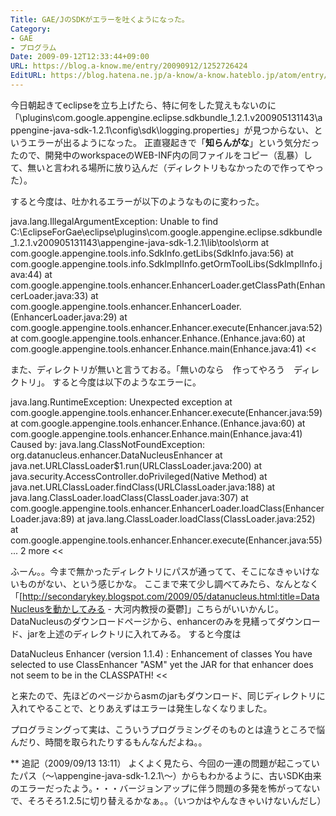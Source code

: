 ```yaml
---
Title: GAE/JのSDKがエラーを吐くようになった。
Category:
- GAE
- プログラム
Date: 2009-09-12T12:33:44+09:00
URL: https://blog.a-know.me/entry/20090912/1252726424
EditURL: https://blog.hatena.ne.jp/a-know/a-know.hateblo.jp/atom/entry/12921228815727979953
---
```



今日朝起きてeclipseを立ち上げたら、特に何をした覚えもないのに「\plugins\com.google.appengine.eclipse.sdkbundle_1.2.1.v200905131143\appengine-java-sdk-1.2.1\config\sdk\logging.properties」が見つからない、というエラーが出るようになった。
正直寝起きで「<span style="font-weight:bold;">知らんがな</span>」という気分だったので、開発中のworkspaceのWEB-INF内の同ファイルをコピー（乱暴）して、無いと言われる場所に放り込んだ（ディレクトリもなかったので作ってやった）。

すると今度は、吐かれるエラーが以下のようなものに変わった。


>>
java.lang.IllegalArgumentException: Unable to find C:\EclipseForGae\eclipse\plugins\com.google.appengine.eclipse.sdkbundle_1.2.1.v200905131143\appengine-java-sdk-1.2.1\lib\tools\orm
	at com.google.appengine.tools.info.SdkInfo.getLibs(SdkInfo.java:56)
	at com.google.appengine.tools.info.SdkImplInfo.getOrmToolLibs(SdkImplInfo.java:44)
	at com.google.appengine.tools.enhancer.EnhancerLoader.getClassPath(EnhancerLoader.java:33)
	at com.google.appengine.tools.enhancer.EnhancerLoader.<init>(EnhancerLoader.java:29)
	at com.google.appengine.tools.enhancer.Enhancer.execute(Enhancer.java:52)
	at com.google.appengine.tools.enhancer.Enhance.<init>(Enhance.java:60)
	at com.google.appengine.tools.enhancer.Enhance.main(Enhance.java:41)
<<


また、ディレクトリが無いと言うておる。「無いのなら　作ってやろう　ディレクトリ」。
すると今度は以下のようなエラーに。


>>
java.lang.RuntimeException: Unexpected exception
	at com.google.appengine.tools.enhancer.Enhancer.execute(Enhancer.java:59)
	at com.google.appengine.tools.enhancer.Enhance.<init>(Enhance.java:60)
	at com.google.appengine.tools.enhancer.Enhance.main(Enhance.java:41)
Caused by: java.lang.ClassNotFoundException: org.datanucleus.enhancer.DataNucleusEnhancer
	at java.net.URLClassLoader$1.run(URLClassLoader.java:200)
	at java.security.AccessController.doPrivileged(Native Method)
	at java.net.URLClassLoader.findClass(URLClassLoader.java:188)
	at java.lang.ClassLoader.loadClass(ClassLoader.java:307)
	at com.google.appengine.tools.enhancer.EnhancerLoader.loadClass(EnhancerLoader.java:89)
	at java.lang.ClassLoader.loadClass(ClassLoader.java:252)
	at com.google.appengine.tools.enhancer.Enhancer.execute(Enhancer.java:55)
	... 2 more
<<


ふーん。。今まで無かったディレクトリにパスが通ってて、そこになきゃいけないものがない、という感じかな。
ここまで来て少し調べてみたら、なんとなく「[http://secondarykey.blogspot.com/2009/05/datanucleus.html:title=DataNucleusを動かしてみる - 大河内教授の憂鬱]」こちらがいいかんじ。
DataNucleusのダウンロードページから、enhancerのみを見繕ってダウンロード、jarを上述のディレクトリに入れてみる。
すると今度は


>>
DataNucleus Enhancer (version 1.1.4) : Enhancement of classes
You have selected to use ClassEnhancer "ASM" yet the JAR for that enhancer does not seem to be in the CLASSPATH!
<<


と来たので、先ほどのページからasmのjarもダウンロード、同じディレクトリに入れてやることで、とりあえずはエラーは発生しなくなりました。


プログラミングって実は、こういうプログラミングそのものとは違うところで悩んだり、時間を取られたりするもんなんだよね。。


** 追記（2009/09/13 13:11）
よくよく見たら、今回の一連の問題が起こっていたパス（〜\appengine-java-sdk-1.2.1\〜）からもわかるように、古いSDK由来のエラーだったよう。・・・バージョンアップに伴う問題の多発を怖がってないで、そろそろ1.2.5に切り替えるかなぁ。。（いつかはやんなきゃいけないんだし）
